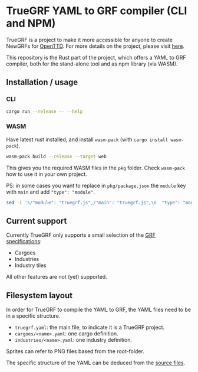 # TrueGRF YAML to GRF compiler (CLI and NPM)

TrueGRF is a project to make it more accessible for anyone to create NewGRFs for [OpenTTD](https://www.openttd.org).
For more details on the project, please visit [here](https://github.com/TrueGRF/TrueGRF).

This repository is the Rust part of the project, which offers a YAML to GRF compiler, both for the stand-alone tool and as npm library (via WASM).

## Installation / usage

### CLI

```bash
cargo run --release -- --help
```

### WASM

Have latest rust installed, and install `wasm-pack` (with `cargo install wasm-pack`).

```bash
wasm-pack build --release --target web
```

This gives you the required WASM files in the `pkg` folder.
Check `wasm-pack` how to use it in your own project.

PS: in some cases you want to replace in `pkg/package.json` the `module` key with `main` and add `"type": "module"`.

```bash
sed -i 's/"module": "truegrf.js",/"main": "truegrf.js",\n  "type": "module",/' pkg/package.json
```

## Current support

Currently TrueGRF only supports a small selection of the [GRF specifications](https://newgrf-specs.tt-wiki.net/wiki/Main_Page):

- Cargoes
- Industries
- Industry tiles

All other features are not (yet) supported.

## Filesystem layout

In order for TrueGRF to compile the YAML to GRF, the YAML files need to be in a specific structure.

- `truegrf.yaml`: the main file, to indicate it is a TrueGRF project.
- `cargoes/<name>.yaml`: one cargo definition.
- `industries/<name>.yaml`: one industry definition.

Sprites can refer to PNG files based from the root-folder.

The specific structure of the YAML can be deduced from the [source files](src/grf/mod.rs).
